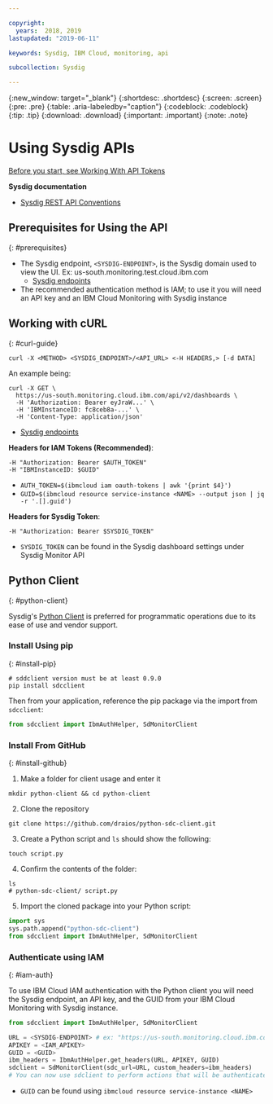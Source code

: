 ```yaml
---

copyright:
  years:  2018, 2019
lastupdated: "2019-06-11"

keywords: Sysdig, IBM Cloud, monitoring, api

subcollection: Sysdig

---
```


{:new_window: target="_blank"}
{:shortdesc: .shortdesc}
{:screen: .screen}
{:pre: .pre}
{:table: .aria-labeledby="caption"}
{:codeblock: .codeblock}
{:tip: .tip}
{:download: .download}
{:important: .important}
{:note: .note}

# Using Sysdig APIs

[Before you start, see Working With API Tokens](https://test.cloud.ibm.com/docs/Monitoring-with-Sysdig?topic=Sysdig-api_token#api_token_get)

**Sysdig documentation**
- [Sysdig REST API Conventions](https://docs.sysdig.com/en/sysdig-rest-api-conventions.html)

## Prerequisites for Using the API
{: #prerequisites}

- The Sysdig endpoint, `<SYSDIG-ENDPOINT>`, is the Sysdig domain used to view the UI. Ex: us-south.monitoring.test.cloud.ibm.com
    - [Sysdig endpoints](https://test.cloud.ibm.com/docs/services/Monitoring-with-Sysdig?topic=Sysdig-endpoints#endpoints_sysdig)
- The recommended authentication method is IAM; to use it you will need an API key and an IBM Cloud Monitoring with Sysdig instance

## Working with cURL
{: #curl-guide}

```shell
curl -X <METHOD> <SYSDIG_ENDPOINT>/<API_URL> <-H HEADERS,> [-d DATA]
```

An example being:
```shell
curl -X GET \
  https://us-south.monitoring.cloud.ibm.com/api/v2/dashboards \
  -H 'Authorization: Bearer eyJraW...' \
  -H 'IBMInstanceID: fc8ceb8a-...' \
  -H 'Content-Type: application/json'
```

* [Sysdig endpoints](https://test.cloud.ibm.com/docs/services/Monitoring-with-Sysdig?topic=Sysdig-endpoints#endpoints_sysdig)

**Headers for IAM Tokens (Recommended)**:
```shell
-H "Authorization: Bearer $AUTH_TOKEN"
-H "IBMInstanceID: $GUID"
```
* `AUTH_TOKEN=$(ibmcloud iam oauth-tokens | awk '{print $4}')`
* `GUID=$(ibmcloud resource service-instance <NAME> --output json | jq -r '.[].guid')`

**Headers for Sysdig Token**:
```shell
-H "Authorization: Bearer $SYSDIG_TOKEN"
```
* `SYSDIG_TOKEN` can be found in the Sysdig dashboard settings under Sysdig Monitor API

## Python Client 
{: #python-client}

Sysdig's [Python Client](https://github.com/draios/python-sdc-client) is preferred for programmatic operations due to its ease of use and vendor support.

### Install Using pip
{: #install-pip}

```shell
# sddclient version must be at least 0.9.0
pip install sdcclient
```

Then from your application, reference the pip package via the import from `sdcclient`:

```python
from sdcclient import IbmAuthHelper, SdMonitorClient
```

### Install From GitHub
{: #install-github}

1. Make a folder for client usage and enter it
```shell
mkdir python-client && cd python-client
```

2. Clone the repository
```shell
git clone https://github.com/draios/python-sdc-client.git
```

3. Create a Python script and `ls` should show the following:
```shell
touch script.py
```

4. Confirm the contents of the folder:
```shell
ls
# python-sdc-client/ script.py
```

5. Import the cloned package into your Python script:
```python
import sys
sys.path.append("python-sdc-client")
from sdcclient import IbmAuthHelper, SdMonitorClient
```

### Authenticate using IAM
{: #iam-auth}

To use IBM Cloud IAM authentication with the Python client you will need the Sysdig endpoint, an API key, and the GUID from your IBM Cloud Monitoring with Sysdig instance.

```python
from sdcclient import IbmAuthHelper, SdMonitorClient

URL = <SYSDIG-ENDPOINT> # ex: "https://us-south.monitoring.cloud.ibm.com"
APIKEY = <IAM_APIKEY>
GUID = <GUID>
ibm_headers = IbmAuthHelper.get_headers(URL, APIKEY, GUID)
sdclient = SdMonitorClient(sdc_url=URL, custom_headers=ibm_headers)
# You can now use sdclient to perform actions that will be authenticated using IAM
```

  - `GUID` can be found using `ibmcloud resource service-instance <NAME>`
